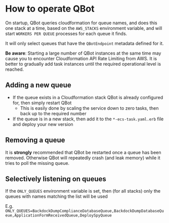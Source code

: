 # How to operate QBot

On startup, QBot queries cloudformation for queue names, and does this one stack at a time, based on the `AWS_STACKS` environment variable, 
and will start `WORKERS PER QUEUE` processes for each queue it finds.

It will only select queues that have the `QBotEndpoint` metadata defined for it.

**Be aware**: Starting a large number of QBot instances at the same time may cause you to encounter Cloudformation API Rate Limiting from AWS.
It is better to gradually add task instances until the required operational level is reached.

## Adding a new queue

  * If the queue exists in a Cloudformation stack QBot is already configured for, then simply restart QBot
      * This is easily done by scaling the service down to zero tasks, then back up to the required number
  * If the queue is in a new stack, then add it to the `*-ecs-task.yaml.erb` file and deploy your new version
  
## Removing a queue

It is **strongly** recommended that QBot be restarted once a queue has been removed. 
Otherwise QBot will repeatedly crash (and leak memory) while it tries to poll the missing queue.  
  
## Selectively listening on queues

If the `ONLY_QUEUES` environment variable is set, then (for all stacks) only the queues with names matching the list will be used

E.g. `ONLY_QUEUES=BackdockDumpComplianceDatabaseQueue,BackdockDumpDatabaseQueue,ApplicationFormReceivedQueue,DeploySpyQueue`
